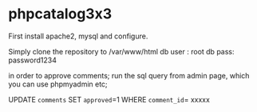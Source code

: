 # phpcatalog3x3

First install apache2, mysql and configure.

Simply clone the repository to /var/www/html
db user : root
db pass: password1234

in order to approve comments;
run the sql query from admin page, which you can use phpmyadmin etc;


UPDATE `comments`
SET `approved`=1 
WHERE `comment_id`= xxxxx
